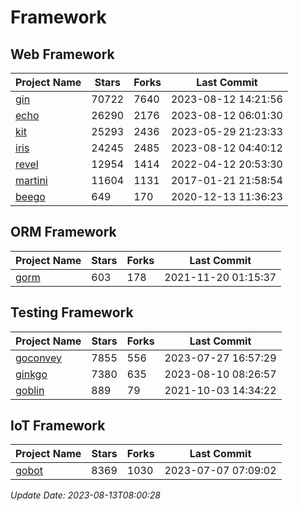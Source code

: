# Framework

## Web Framework
| Project Name | Stars | Forks | Last Commit |
| ------------ | ----- | ----- | ----------- |
| [gin](https://github.com/gin-gonic/gin) | 70722 | 7640 | 2023-08-12 14:21:56 |
| [echo](https://github.com/labstack/echo) | 26290 | 2176 | 2023-08-12 06:01:30 |
| [kit](https://github.com/go-kit/kit) | 25293 | 2436 | 2023-05-29 21:23:33 |
| [iris](https://github.com/kataras/iris) | 24245 | 2485 | 2023-08-12 04:40:12 |
| [revel](https://github.com/revel/revel) | 12954 | 1414 | 2022-04-12 20:53:30 |
| [martini](https://github.com/go-martini/martini) | 11604 | 1131 | 2017-01-21 21:58:54 |
| [beego](https://github.com/astaxie/beego) | 649 | 170 | 2020-12-13 11:36:23 |

## ORM Framework
| Project Name | Stars | Forks | Last Commit |
| ------------ | ----- | ----- | ----------- |
| [gorm](https://github.com/jinzhu/gorm) | 603 | 178 | 2021-11-20 01:15:37 |

## Testing Framework
| Project Name | Stars | Forks | Last Commit |
| ------------ | ----- | ----- | ----------- |
| [goconvey](https://github.com/smartystreets/goconvey) | 7855 | 556 | 2023-07-27 16:57:29 |
| [ginkgo](https://github.com/onsi/ginkgo) | 7380 | 635 | 2023-08-10 08:26:57 |
| [goblin](https://github.com/franela/goblin) | 889 | 79 | 2021-10-03 14:34:22 |

## IoT Framework
| Project Name | Stars | Forks | Last Commit |
| ------------ | ----- | ----- | ----------- |
| [gobot](https://github.com/hybridgroup/gobot) | 8369 | 1030 | 2023-07-07 07:09:02 |

*Update Date: 2023-08-13T08:00:28*